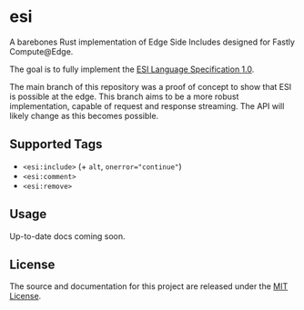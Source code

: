 # esi

A barebones Rust implementation of Edge Side Includes designed for Fastly Compute@Edge.

The goal is to fully implement the [ESI Language Specification 1.0](https://www.w3.org/TR/esi-lang/).

The main branch of this repository was a proof of concept to show that ESI is possible at the edge. This branch aims to be a more robust
implementation, capable of request and response streaming. The API will likely change as this becomes possible.

## Supported Tags

- `<esi:include>` (+ `alt`, `onerror="continue"`)
- `<esi:comment>`
- `<esi:remove>`

## Usage

Up-to-date docs coming soon.

## License

The source and documentation for this project are released under the [MIT License](LICENSE).
